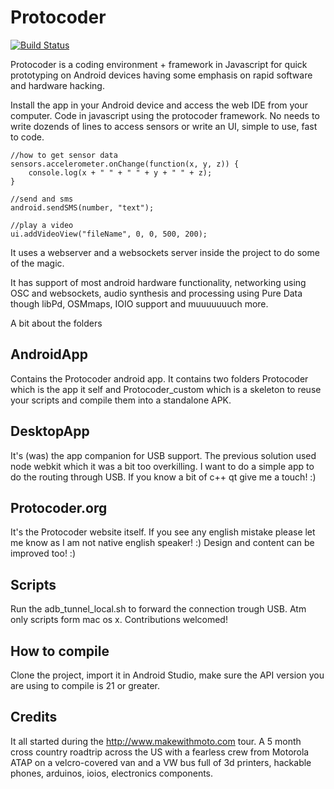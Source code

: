 Protocoder
==========

[![Build Status](https://travis-ci.org/Protocoder/Protocoder.svg?branch=develop)](https://travis-ci.org/Protocoder/Protocoder)

Protocoder is a coding environment + framework in Javascript for quick prototyping on Android devices having some emphasis on rapid software and hardware hacking. 

Install the app in your Android device and access the web IDE from your computer. 
Code in javascript using the protocoder framework. No needs to write dozends of lines to access sensors or write an UI, simple to use, fast to code.

```
//how to get sensor data
sensors.accelerometer.onChange(function(x, y, z)) { 
	console.log(x + " " + " " + y + " " + z); 
}

//send and sms
android.sendSMS(number, "text");

//play a video
ui.addVideoView("fileName", 0, 0, 500, 200);
```

It uses a webserver and a websockets server inside the project to do some of the magic.

It has support of most android hardware functionality, networking using OSC and websockets, audio synthesis and processing using Pure Data though libPd, OSMmaps, IOIO support and muuuuuuuch more. 

A bit about the folders 

AndroidApp 
----------
Contains the Protocoder android app. It contains two folders Protocoder which is the app it self and Protocoder_custom which is a skeleton to reuse your scripts and compile them into a standalone APK.

DesktopApp
----------
It's (was) the app companion for USB support. The previous solution used node webkit which it was a bit too overkilling. I want to do a simple app to do the routing through USB. If you know a bit of c++ qt give me a touch! :) 

Protocoder.org
-------------- 
It's the Protocoder website itself. If you see any english mistake please let me know as I am not native english speaker! :) Design and content can be improved too! :) 

Scripts 
-------
Run the adb_tunnel_local.sh to forward the connection trough USB. Atm only scripts form mac os x. Contributions welcomed!


How to compile 
--------------
Clone the project, import it in Android Studio, make sure the API version you are using to compile is 21 or greater.


Credits
-------
It all started during the http://www.makewithmoto.com tour. A 5 month cross country roadtrip across the US with a fearless crew from Motorola ATAP on a velcro-covered van and a VW bus full of 3d printers, hackable phones, arduinos, ioios, electronics components. 